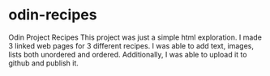 # odin-recipes
Odin Project Recipes
This project was just a simple html exploration. I made 3 linked web pages for 3 different recipes. I was able to add text, images, lists both unordered and ordered. Additionally, I was able to upload it to github and publish it.